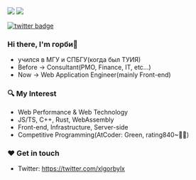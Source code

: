 <a href="https://github.com/anuraghazra/github-readme-stats" style="display:inline-block;">
<img style="float:initial;" src="https://github-readme-stats.vercel.app/api?username=xlgorbylx&count_private=true&show_icons=true&theme=react&hide_border=true" />
</a>
<a href="https://github.com/anuraghazra/github-readme-stats" style="display:inline-block;">
<img style="float:initial;" src="https://github-readme-stats.vercel.app/api/top-langs/?username=xlgorbylx&hide_border=true&theme=react&layout=compact" />
</a>

[![twitter badge](https://img.shields.io/badge/twitter-_xlgorbylx-1da1f2?style=flat-square&logo=twitter)](https://twitter.com/xlgorbylx)

<!-- [![blog badge](https://img.shields.io/badge/blog-harold's%20diary-1f425f?style=flat-square)](https://dev-harold.net/) -->

### Hi there, I'm горби📯

- учился в МГУ и СПБГУ(когда был ТУИЯ)
- Before -> Consultant(PMO, Finance, IT, etc...)
- Now -> Web Application Engineer(mainly Front-end)

### 🔍 My Interest

- Web Performance & Web Technology
- JS/TS, C++, Rust, WebAssembly
- Front-end, Infrastructure, Server-side
- Competitive Programming(AtCoder: Green, rating840~💪💪)

### ❤️ Get in touch

- Twitter: https://twitter.com/xlgorbylx
<!-- - Blog: https://dev-harold.net/ -->
